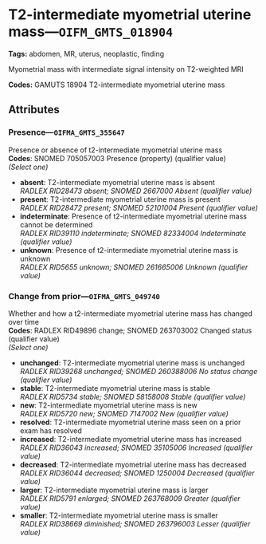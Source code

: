 # T2-intermediate myometrial uterine mass—`OIFM_GMTS_018904`

**Tags:** abdomen, MR, uterus, neoplastic, finding

Myometrial mass with intermediate signal intensity on T2-weighted MRI

**Codes:** GAMUTS 18904 T2-intermediate myometrial uterine mass

## Attributes

### Presence—`OIFMA_GMTS_355647`

Presence or absence of t2-intermediate myometrial uterine mass  
**Codes**: SNOMED 705057003 Presence (property) (qualifier value)  
*(Select one)*

- **absent**: T2-intermediate myometrial uterine mass is absent  
_RADLEX RID28473 absent; SNOMED 2667000 Absent (qualifier value)_
- **present**: T2-intermediate myometrial uterine mass is present  
_RADLEX RID28472 present; SNOMED 52101004 Present (qualifier value)_
- **indeterminate**: Presence of t2-intermediate myometrial uterine mass cannot be determined  
_RADLEX RID39110 indeterminate; SNOMED 82334004 Indeterminate (qualifier value)_
- **unknown**: Presence of t2-intermediate myometrial uterine mass is unknown  
_RADLEX RID5655 unknown; SNOMED 261665006 Unknown (qualifier value)_

### Change from prior—`OIFMA_GMTS_049740`

Whether and how a t2-intermediate myometrial uterine mass has changed over time  
**Codes**: RADLEX RID49896 change; SNOMED 263703002 Changed status (qualifier value)  
*(Select one)*

- **unchanged**: T2-intermediate myometrial uterine mass is unchanged  
_RADLEX RID39268 unchanged; SNOMED 260388006 No status change (qualifier value)_
- **stable**: T2-intermediate myometrial uterine mass is stable  
_RADLEX RID5734 stable; SNOMED 58158008 Stable (qualifier value)_
- **new**: T2-intermediate myometrial uterine mass is new  
_RADLEX RID5720 new; SNOMED 7147002 New (qualifier value)_
- **resolved**: T2-intermediate myometrial uterine mass seen on a prior exam has resolved  
- **increased**: T2-intermediate myometrial uterine mass has increased  
_RADLEX RID36043 increased; SNOMED 35105006 Increased (qualifier value)_
- **decreased**: T2-intermediate myometrial uterine mass has decreased  
_RADLEX RID36044 decreased; SNOMED 1250004 Decreased (qualifier value)_
- **larger**: T2-intermediate myometrial uterine mass is larger  
_RADLEX RID5791 enlarged; SNOMED 263768009 Greater (qualifier value)_
- **smaller**: T2-intermediate myometrial uterine mass is smaller  
_RADLEX RID38669 diminished; SNOMED 263796003 Lesser (qualifier value)_